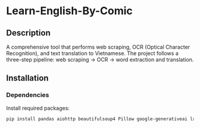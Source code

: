 # Learn-English-By-Comic

## Description  
A comprehensive tool that performs web scraping, OCR (Optical Character Recognition), and text translation to Vietnamese. The project follows a three-step pipeline: web scraping → OCR → word extraction and translation.  

## Installation  

### Dependencies  
Install required packages:  
```bash  
pip install pandas aiohttp beautifulsoup4 Pillow google-generativeai lxml
